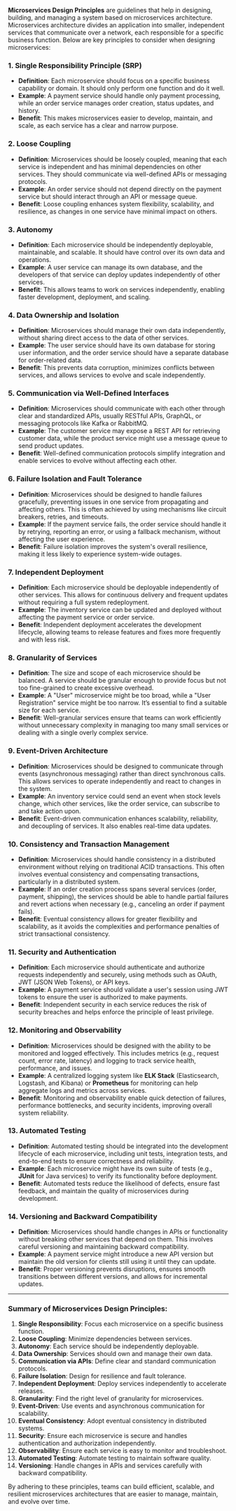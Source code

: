 **Microservices Design Principles** are guidelines that help in designing, building, and managing a system based on microservices architecture. Microservices architecture divides an application into smaller, independent services that communicate over a network, each responsible for a specific business function. Below are key principles to consider when designing microservices:

### 1. **Single Responsibility Principle (SRP)**
   - **Definition**: Each microservice should focus on a specific business capability or domain. It should only perform one function and do it well.
   - **Example**: A payment service should handle only payment processing, while an order service manages order creation, status updates, and history.
   - **Benefit**: This makes microservices easier to develop, maintain, and scale, as each service has a clear and narrow purpose.

### 2. **Loose Coupling**
   - **Definition**: Microservices should be loosely coupled, meaning that each service is independent and has minimal dependencies on other services. They should communicate via well-defined APIs or messaging protocols.
   - **Example**: An order service should not depend directly on the payment service but should interact through an API or message queue.
   - **Benefit**: Loose coupling enhances system flexibility, scalability, and resilience, as changes in one service have minimal impact on others.

### 3. **Autonomy**
   - **Definition**: Each microservice should be independently deployable, maintainable, and scalable. It should have control over its own data and operations.
   - **Example**: A user service can manage its own database, and the developers of that service can deploy updates independently of other services.
   - **Benefit**: This allows teams to work on services independently, enabling faster development, deployment, and scaling.

### 4. **Data Ownership and Isolation**
   - **Definition**: Microservices should manage their own data independently, without sharing direct access to the data of other services.
   - **Example**: The user service should have its own database for storing user information, and the order service should have a separate database for order-related data.
   - **Benefit**: This prevents data corruption, minimizes conflicts between services, and allows services to evolve and scale independently.

### 5. **Communication via Well-Defined Interfaces**
   - **Definition**: Microservices should communicate with each other through clear and standardized APIs, usually RESTful APIs, GraphQL, or messaging protocols like Kafka or RabbitMQ.
   - **Example**: The customer service may expose a REST API for retrieving customer data, while the product service might use a message queue to send product updates.
   - **Benefit**: Well-defined communication protocols simplify integration and enable services to evolve without affecting each other.

### 6. **Failure Isolation and Fault Tolerance**
   - **Definition**: Microservices should be designed to handle failures gracefully, preventing issues in one service from propagating and affecting others. This is often achieved by using mechanisms like circuit breakers, retries, and timeouts.
   - **Example**: If the payment service fails, the order service should handle it by retrying, reporting an error, or using a fallback mechanism, without affecting the user experience.
   - **Benefit**: Failure isolation improves the system's overall resilience, making it less likely to experience system-wide outages.

### 7. **Independent Deployment**
   - **Definition**: Each microservice should be deployable independently of other services. This allows for continuous delivery and frequent updates without requiring a full system redeployment.
   - **Example**: The inventory service can be updated and deployed without affecting the payment service or order service.
   - **Benefit**: Independent deployment accelerates the development lifecycle, allowing teams to release features and fixes more frequently and with less risk.

### 8. **Granularity of Services**
   - **Definition**: The size and scope of each microservice should be balanced. A service should be granular enough to provide focus but not too fine-grained to create excessive overhead.
   - **Example**: A "User" microservice might be too broad, while a "User Registration" service might be too narrow. It’s essential to find a suitable size for each service.
   - **Benefit**: Well-granular services ensure that teams can work efficiently without unnecessary complexity in managing too many small services or dealing with a single overly complex service.

### 9. **Event-Driven Architecture**
   - **Definition**: Microservices should be designed to communicate through events (asynchronous messaging) rather than direct synchronous calls. This allows services to operate independently and react to changes in the system.
   - **Example**: An inventory service could send an event when stock levels change, which other services, like the order service, can subscribe to and take action upon.
   - **Benefit**: Event-driven communication enhances scalability, reliability, and decoupling of services. It also enables real-time data updates.

### 10. **Consistency and Transaction Management**
   - **Definition**: Microservices should handle consistency in a distributed environment without relying on traditional ACID transactions. This often involves eventual consistency and compensating transactions, particularly in a distributed system.
   - **Example**: If an order creation process spans several services (order, payment, shipping), the services should be able to handle partial failures and revert actions when necessary (e.g., canceling an order if payment fails).
   - **Benefit**: Eventual consistency allows for greater flexibility and scalability, as it avoids the complexities and performance penalties of strict transactional consistency.

### 11. **Security and Authentication**
   - **Definition**: Each microservice should authenticate and authorize requests independently and securely, using methods such as OAuth, JWT (JSON Web Tokens), or API keys.
   - **Example**: A payment service should validate a user's session using JWT tokens to ensure the user is authorized to make payments.
   - **Benefit**: Independent security in each service reduces the risk of security breaches and helps enforce the principle of least privilege.

### 12. **Monitoring and Observability**
   - **Definition**: Microservices should be designed with the ability to be monitored and logged effectively. This includes metrics (e.g., request count, error rate, latency) and logging to track service health, performance, and issues.
   - **Example**: A centralized logging system like **ELK Stack** (Elasticsearch, Logstash, and Kibana) or **Prometheus** for monitoring can help aggregate logs and metrics across services.
   - **Benefit**: Monitoring and observability enable quick detection of failures, performance bottlenecks, and security incidents, improving overall system reliability.

### 13. **Automated Testing**
   - **Definition**: Automated testing should be integrated into the development lifecycle of each microservice, including unit tests, integration tests, and end-to-end tests to ensure correctness and reliability.
   - **Example**: Each microservice might have its own suite of tests (e.g., **JUnit** for Java services) to verify its functionality before deployment.
   - **Benefit**: Automated tests reduce the likelihood of defects, ensure fast feedback, and maintain the quality of microservices during development.

### 14. **Versioning and Backward Compatibility**
   - **Definition**: Microservices should handle changes in APIs or functionality without breaking other services that depend on them. This involves careful versioning and maintaining backward compatibility.
   - **Example**: A payment service might introduce a new API version but maintain the old version for clients still using it until they can update.
   - **Benefit**: Proper versioning prevents disruptions, ensures smooth transitions between different versions, and allows for incremental updates.

---

### Summary of Microservices Design Principles:
1. **Single Responsibility**: Focus each microservice on a specific business function.
2. **Loose Coupling**: Minimize dependencies between services.
3. **Autonomy**: Each service should be independently deployable.
4. **Data Ownership**: Services should own and manage their own data.
5. **Communication via APIs**: Define clear and standard communication protocols.
6. **Failure Isolation**: Design for resilience and fault tolerance.
7. **Independent Deployment**: Deploy services independently to accelerate releases.
8. **Granularity**: Find the right level of granularity for microservices.
9. **Event-Driven**: Use events and asynchronous communication for scalability.
10. **Eventual Consistency**: Adopt eventual consistency in distributed systems.
11. **Security**: Ensure each microservice is secure and handles authentication and authorization independently.
12. **Observability**: Ensure each service is easy to monitor and troubleshoot.
13. **Automated Testing**: Automate testing to maintain software quality.
14. **Versioning**: Handle changes in APIs and services carefully with backward compatibility.

By adhering to these principles, teams can build efficient, scalable, and resilient microservices architectures that are easier to manage, maintain, and evolve over time.
